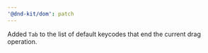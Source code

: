 ```yaml
---
'@dnd-kit/dom': patch
---
```


Added `Tab` to the list of default keycodes that end the current drag operation.
